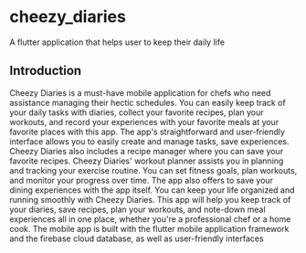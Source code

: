


# cheezy_diaries

A flutter application that helps user to keep their daily life

## Introduction

Cheezy Diaries is a must-have mobile application for chefs who need assistance managing 
their hectic schedules. You can easily keep track of your daily tasks with diaries, collect
your favorite recipes, plan your workouts, and record your experiences with your favorite 
meals at your favorite places with this app. The app's straightforward and user-friendly 
interface allows you to easily create and manage tasks, save experiences. 
Cheezy Diaries also includes a recipe manager where you can save your favorite recipes.
Cheezy Diaries' workout planner assists you in planning and tracking your exercise 
routine. You can set fitness goals, plan workouts, and monitor your progress over time. 
The app also offers to save your dining experiences with the app itself.
You can keep your life organized and running smoothly with Cheezy Diaries. This app will 
help you keep track of your diaries, save recipes, plan your workouts, and note-down 
meal experiences all in one place, whether you're a professional chef or a home cook.
The mobile app is built with the flutter mobile application framework and the firebase 
cloud database, as well as user-friendly interfaces


